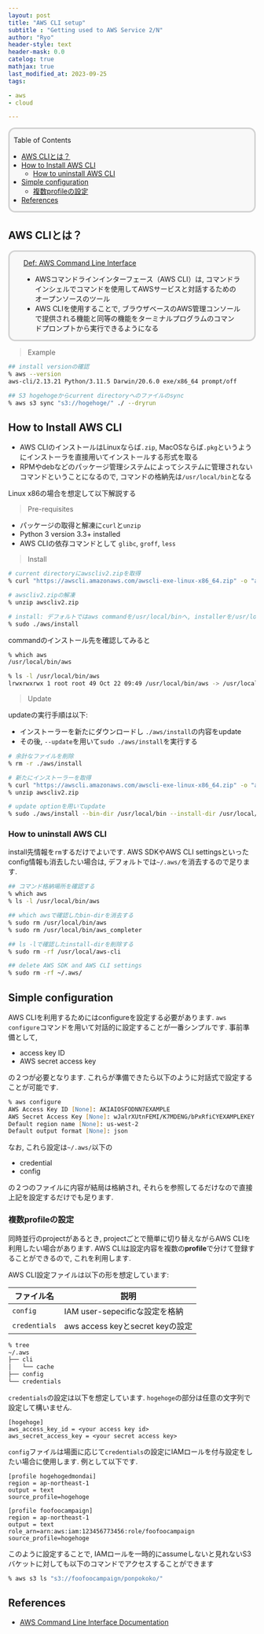 ```yaml
---
layout: post
title: "AWS CLI setup"
subtitle : "Getting used to AWS Service 2/N"
author: "Ryo"
header-style: text
header-mask: 0.0
catelog: true
mathjax: true
last_modified_at: 2023-09-25
tags:

- aws
- cloud

---
```



<div style='border-radius: 1em; border-style:solid; border-color:#D3D3D3; background-color:#F8F8F8'>

<p class="h4">&nbsp;&nbsp;Table of Contents</p>

<!-- START doctoc generated TOC please keep comment here to allow auto update -->
<!-- DON'T EDIT THIS SECTION, INSTEAD RE-RUN doctoc TO UPDATE -->

- [AWS CLIとは？](#aws-cli%E3%81%A8%E3%81%AF)
- [How to Install AWS CLI](#how-to-install-aws-cli)
  - [How to uninstall AWS CLI](#how-to-uninstall-aws-cli)
- [Simple configuration](#simple-configuration)
  - [複数profileの設定](#%E8%A4%87%E6%95%B0profile%E3%81%AE%E8%A8%AD%E5%AE%9A)
- [References](#references)

<!-- END doctoc generated TOC please keep comment here to allow auto update -->


</div>



## AWS CLIとは？

<div style='padding-left: 2em; padding-right: 2em; border-radius: 1em; border-style:solid; border-color:#D3D3D3; background-color:#F8F8F8'>
<p class="h4"><ins>Def: AWS Command Line Interface</ins></p>

- AWSコマンドラインインターフェース（AWS CLI）は, コマンドラインシェルでコマンドを使用してAWSサービスと対話するためのオープンソースのツール
- AWS CLIを使用することで, ブラウザベースのAWS管理コンソールで提供される機能と同等の機能をターミナルプログラムのコマンドプロンプトから実行できるようになる

</div>

> Example

```zsh
## install versionの確認
% aws --version
aws-cli/2.13.21 Python/3.11.5 Darwin/20.6.0 exe/x86_64 prompt/off

## S3 hogehogeからcurrent directoryへのファイルのsync
% aws s3 sync "s3://hogehoge/" ./ --dryrun
```

## How to Install AWS CLI

- AWS CLIのインストールはLinuxならば`.zip`, MacOSならば`.pkg`というようにインストーラを直接用いてインストールする形式を取る
- RPMやdebなどのパッケージ管理システムによってシステムに管理されないコマンドということになるので, コマンドの格納先は`/usr/local/bin`となる

Linux x86の場合を想定して以下解説する

> Pre-requisites

- パッケージの取得と解凍に`curl`と`unzip`
- Python 3 version 3.3+ installed
- AWS CLIの依存コマンドとして `glibc`, `groff`, `less`

> Install

```zsh
# current directoryにawscliv2.zipを取得
% curl "https://awscli.amazonaws.com/awscli-exe-linux-x86_64.zip" -o "awscliv2.zip"

# awscliv2.zipの解凍
% unzip awscliv2.zip

# install: デフォルトではaws commandを/usr/local/binへ, installerを/usr/local/aws-cliへ格納する
% sudo ./aws/install
```

commandのインストール先を確認してみると

```zsh
% which aws
/usr/local/bin/aws

% ls -l /usr/local/bin/aws
lrwxrwxrwx 1 root root 49 Oct 22 09:49 /usr/local/bin/aws -> /usr/local/aws-cli/v2/current/bin/aws*
```

> Update

updateの実行手順は以下:

- インストーラーを新たにダウンロードし `./aws/install`の内容をupdate
- その後, `--update`を用いて`sudo ./aws/install`を実行する

```zsh
# 余計なファイルを削除
% rm -r ./aws/install

# 新たにインストーラーを取得
% curl "https://awscli.amazonaws.com/awscli-exe-linux-x86_64.zip" -o "awscliv2.zip"
% unzip awscliv2.zip

# update optionを用いてupdate
% sudo ./aws/install --bin-dir /usr/local/bin --install-dir /usr/local/aws-cli --update
```

### How to uninstall AWS CLI

install先情報を`rm`するだけでよいです. AWS SDKやAWS CLI settingsといったconfig情報も消去したい場合は, デフォルトでは`~/.aws/`を消去するので足ります.

```zsh
## コマンド格納場所を確認する
% which aws
% ls -l /usr/local/bin/aws

## which awsで確認したbin-dirを消去する
% sudo rm /usr/local/bin/aws
% sudo rm /usr/local/bin/aws_completer

## ls -lで確認したinstall-dirを削除する
% sudo rm -rf /usr/local/aws-cli

## delete AWS SDK and AWS CLI settings
% sudo rm -rf ~/.aws/
```

## Simple configuration

AWS CLIを利用するためにはconfigureを設定する必要があります. `aws configure`コマンドを用いて対話的に設定することが一番シンプルです.
事前準備として, 

- access key ID
- AWS secret access key

の２つが必要となります. これらが準備できたら以下のように対話式で設定することが可能です.

```zsh
% aws configure 
AWS Access Key ID [None]: AKIAIOSFODNN7EXAMPLE 
AWS Secret Access Key [None]: wJalrXUtnFEMI/K7MDENG/bPxRfiCYEXAMPLEKEY 
Default region name [None]: us-west-2 
Default output format [None]: json
```

なお, これら設定は`~/.aws/`以下の

- credential
- config

の２つのファイルに内容が結局は格納され, それらを参照してるだけなので直接上記を設定するだけでも足ります.

### 複数profileの設定

同時並行のprojectがあるとき, projectごとで簡単に切り替えながらAWS CLIを利用したい場合があります.
AWS CLIは設定内容を複数の**profile**で分けて登録することができるので, これを利用します.

AWS CLI設定ファイルは以下の形を想定しています:

|ファイル名|説明|
|---|---|
|`config`|IAM user-sepecificな設定を格納|
|`credentials`|aws access keyとsecret keyの設定|

```zsh
% tree
~/.aws
├── cli
│   └── cache
├── config
└── credentials
```

`credentials`の設定は以下を想定しています. `hogehoge`の部分は任意の文字列で設定して構いません.

```
[hogehoge]
aws_access_key_id = <your access key id>
aws_secret_access_key = <your secret access key>
```

`config`ファイルは場面に応じて`credentials`の設定にIAMロールを付与設定をしたい場合に使用します.
例として以下です.

```
[profile hogehogedmondai]
region = ap-northeast-1
output = text
source_profile=hogehoge

[profile foofoocampaign]
region = ap-northeast-1
output = text
role_arn=arn:aws:iam:123456773456:role/foofoocampaign
source_profile=hogehoge
```

このように設定することで, IAMロールを一時的にassumeしないと見れないS3バケットに対しても以下のコマンドでアクセスすることができます

```zsh
% aws s3 ls "s3://foofoocampaign/ponpokoko/"
```


References
--------------

- [AWS Command Line Interface Documentation](https://docs.aws.amazon.com/cli/)